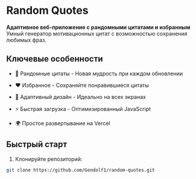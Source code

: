 # Random Quotes

**Адаптивное веб-приложение с рандомными цитатами и избранным**  
Умный генератор мотивационных цитат с возможностью сохранения любимых фраз.

## Ключевые особенности

- 🎲 Рандомные цитаты - Новая мудрость при каждом обновлении

- ❤️ Избранное - Сохраняйте понравившиеся цитаты

- 🌈 Адаптивный дизайн - Идеально на всех экранах

- ⚡ Быстрая загрузка - Оптимизированный JavaScript

- 🌍 Простое развертывание на Vercel

## Быстрый старт

1. Клонируйте репозиторий:

```bash
git clone https://github.com/Gendolf1/random-quotes.git
```
